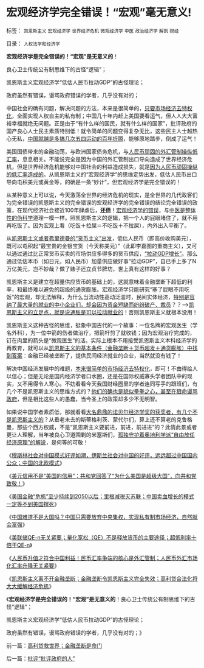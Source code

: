# 宏观经济学完全错误！“宏观”毫无意义!

标签： `凯恩斯主义` `宏观经济学` `世界经济危机` `微观经济学` `中医` `政治经济学` `解剖` `财经` 

目录： `人权法学和经济学`

**宏观经济学是完全错误的！“宏观”是无意义的**！

良心卫士传统公有制思维下的古怪“逻辑”；

凯恩斯主义宏观经济学“低估人民币拉动GDP”的古怪理论；

政府虽然有错误，谩骂政府错误的学者，几乎没有对的；

中国社会的确有问题，解决问题的方法，本来是很简单的，[只要市场经济去特权化](../../../2011/7/21/经济学的良心就是据理力争　Vs&nbsp;第一流的猪狗.md)，全面实现人权自主的私有制；中国几十年内赶上美国要看运气，但人人大大富裕幸福就绝无问题。正是由于“有什么样的国民，就有什么样的国家”，批评政府的国产良心人士民主素质特别低！就令简单的问题变得复杂无比，这些民主人士越热心无私，[中国就越是多搞几次五四运动的百年折腾](../../../2011/1/15/反思五四运动的局限性，道德治国不考虑国家成本；.md)，能够原地踏步，倒成了运气！

美国国债带来的金融动荡，与欧洲国家债务危机，与[人民币顽固的外汇管制操纵低汇率](../../../2011/5/25/人民币国际板是“藏富于外，藏汇于外”.md)，息息相关。不能说完全是因为中国的外汇管制出口导向造成了世界经济危机，但是世界经济危机能够对中国社会的利益造成损失，就是[因为人民币顽固操纵的低汇率造成的](../../../2009/7/29/中美互动的经济危机.md)。从凯恩斯主义的“宏观经济学”的思维定势出发，低估人民币出口导向屯积美元或黄金等，的确是一条“妙计”，但宏观经济学是完全错误的！

从某种意义上可以说，今天激荡全世界的经济危机的现实，是全世界的几代政客们为完全错误的凯恩斯主义的完全错误的宏观经济学的完全错误的结论完全错误的政策，在现代经济社会接近100年肆虐后，**还债**！[宏观经济学的错误](../../../2011/6/25/博弈论和凯恩斯主义都是伪科学.md)，与[中医是整体性的伪科学](../../../2010/7/12/中医是玄学；双盲统计是医疗保险的依据.md)道理一模一样。照凯恩斯主义的逻辑，把一个人的屁眼堵住了，就不用再吃饭了。因为宏观上看（吃饭＋拉屎＝不吃饭＋不拉屎），内外出入平衡了。

从[凯恩斯主义或者弗里德曼的“货币主义”出发](../../../2009/12/26/“看得见的手”催化了大萧条.md)，低估人民币（即高价收购美元），既可以屯积起“最宝贵的金银宝货（今天称美元）”（此即李嘉图的重商主义），又可以通过通过比正常货币买卖的市场供应多得多的货币供应，[“拉动GDP增长”](../../../2011/4/29/凯恩斯主义“路通财通”也许劳民伤财.md)。那么通过低估本币（如日元，如人民币）加量供应做好事“拉动GDP”，自已手上多了N万亿美元，岂不妙哉？做了婊子还立贞节牌坊，世上真有这样的好事？

凯恩斯主义是建立在超量供应货币的基础上的，这就意味着金融垄断下超低的利率，和最终难以避免的超级的通货膨胀。宏观经济学只能研究“塞了屁眼不用吃饭”的宏观，却无法解释，为什么当流动性高动泛滥时，民间实体经济，[特别是容纳了最大量的就业的中小企业们，却会因为资金短缺而纷纷破产、裁员](../../../2011/1/29/社会主义的失业危机.md)？？——>[凯恩斯主义的立足点，就是说通胀是可以拉动就业的](../../../2011/6/6/凯恩斯滥用数学掩盖根本性的错误.md)！否则凯恩斯主义就根本没用！

凯恩斯主义这种古怪的思维，挺象中国古代的一个故事：一位名牌的宏观医生（学名外科），为一位中箭的伤者做治疗，把箭杆剪了就收钱；因为宏观治疗完成的，钉在肉里的箭头是“微观医生”的活。实际上根本不用接受凯恩斯主义本科经济学的再教育，就可以从[凯恩斯主义的基本条件（金融垄断＋货币超发＋通货膨胀）中找到答案](../../../2011/1/25/凯恩斯是庇古的“通往奴役之路”.md)：金融已经被垄断了，提供民间经济就业的企业，当然就没有钱了！

解决中国经济发展中的难题，[本来很简单的市场经济去特权化](../../../2010/3/28/市场经济去特权化！根治私有制和国民福衹缺失.md)，即可！不由得给人以信心；但是无论是国内经济学者口水圈，还是在国际权威寡头学者团队中的现实，又不用得令人寒心。不妨看看今天我国财经圈里的学者连同写手的跟班们，有几个不是凯恩斯主义的思维方式的？[他们的确也是貌似拳拳之心，甚至在狠命谩骂政府](http://hi.baidu.com/darthchn/blog/item/9beb3ed7568e222206088b05.html)，但是相比这些人的愚蠢，当今圣上的政策却多少不无明智。

如果说中国学者素质低，那就看看[大名鼎鼎的诺贝尔经济学奖的获奖者，有几个不是凯恩斯主义的](../../../2011/7/11/凯恩斯主义降通胀，监管市场提质量.md)？从垂老未去的斯蒂格利茨、蒙代尔们，算上还不算老的克鲁格曼，那些个西方权威，不是“凯恩斯主义要前进，前进，前进进”的？此情此景或者更让人理解，当年被良心卫道围剿的米塞斯们，[孤独守护着奥地利学派“自由放任经济原理”的解说](../../../2010/1/21/奥地利学派，孤独的自由战士.md)，是何等的可敬！

《[穆斯林社会对中国模式好评如潮，伊斯兰社会对中国的好评，远远超过中国国内公众；中国的北欧模式](../../../2011/8/11/穆斯林社会对中国模式好评如潮.md)》

《[美元信用不是“美国的信用”；共和党回答了“为什么美国是超级大国”，向共和党致敬！](../../../2011/8/11/美元信用非美国信用；向共和党致敬！.md)》

《[美国金融“危机”至少持续到2050以后；里根减税灭苏联；中国卖血增长的模式一定等不到美国撑死](../../../2011/8/12/里根减税灭苏联.md)》

《[中国难道不是大国吗？中国只需要放弃中央集权，实现私有制市场经济，自然就会富强](../../../2011/8/12/中国不是大国吗？.md)》

《[美联储QE-n无关紧要；量化宽松（QE）不是释放货币的主要途径；超低利率十倍于QE-n](../../../2011/8/12/美联储QE-n都无关紧要.md)》

《[人民币升值才符合中国利益！民币汇率争端的核心是外汇管制；人民币外汇市场化汇率升降无关紧要](../../../2011/8/12/只有人民币升值才符合中国利益！.md)》

《[凯恩斯主义离不开金融垄断；金融垄断令凯恩斯主义完全失效；高利贷合法化将大大缓解经济危机](../../../2011/8/13/高利贷救世界；金融垄断是命门.md)》

《**宏观经济学是完全错误的！“宏观”是无意义的**！良心卫士传统公有制思维下的古怪“逻辑”；

凯恩斯主义宏观经济学“低估人民币拉动GDP”的古怪理论；

政府虽然有错误，谩骂政府错误的学者，几乎没有对的；》



前一篇：[高利贷救世界；金融垄断是命门](../../../2011/8/13/高利贷救世界；金融垄断是命门.md)

后一篇：[批评“批评政府的人”](../../../2011/8/13/批评“批评政府的人”.md)